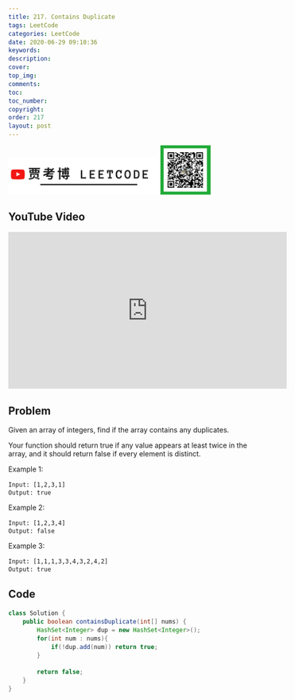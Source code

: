 ```yaml
---
title: 217. Contains Duplicate
tags: LeetCode
categories: LeetCode
date: 2020-06-29 09:10:36
keywords:
description:
cover:
top_img:
comments:
toc:
toc_number:
copyright:
order: 217
layout: post
---
```


<img src="./assets/youtube.png" alt="drawing" width="60%"/>

<img src="./assets/wx.jpg" alt="drawing" width="20%"/>

## YouTube Video

<iframe width="560" height="315" src="https://www.youtube.com/embed/4rE2t0VlDVQ" frameborder="0" allow="accelerometer; autoplay; encrypted-media; gyroscope; picture-in-picture" allowfullscreen></iframe>

## Problem

Given an array of integers, find if the array contains any duplicates.

Your function should return true if any value appears at least twice in the array, and it should return false if every element is distinct.

Example 1:

```
Input: [1,2,3,1]
Output: true
```

Example 2:

```
Input: [1,2,3,4]
Output: false
```

Example 3:

```
Input: [1,1,1,3,3,4,3,2,4,2]
Output: true
```

## Code

```java
class Solution {
    public boolean containsDuplicate(int[] nums) {
        HashSet<Integer> dup = new HashSet<Integer>();
        for(int num : nums){
            if(!dup.add(num)) return true;
        }

        return false;
    }
}
```
